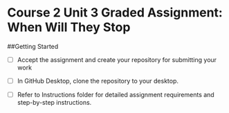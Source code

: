 # Course 2 Unit 3 Graded Assignment: When Will They Stop
##Getting Started
- [ ] Accept the assignment and create your repository for submitting your work
- [ ] In GitHub Desktop, clone the repository to your desktop.
- [ ] Refer to Instructions folder for detailed assignment requirements and step-by-step instructions.


